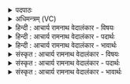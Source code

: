 <details><summary>पदपाठः</summary>

ह꣡स्त꣢꣯च्युतेभिः। ह꣡स्त꣢꣯। च्यु꣣तेभिः। अ꣡द्रि꣢꣯भिः। अ। द्रि꣣भिः। सुत꣢म्। सो꣡म꣢꣯म्। पु꣣नीतन। पुनीत। न। म꣡धौ꣢꣯। आ। धा꣣वत। म꣡धु꣢꣯। १४४५।
</details>

<details><summary>अधिमन्त्रम् (VC)</summary>

- पवमानः सोमः
- असितः काश्यपो देवलो वा
- गायत्री
- षड्जः
</details>

<details><summary>हिन्दी : आचार्य रामनाथ वेदालंकार - विषयः</summary>

आगे फिर मनुष्यों को प्रेरित करते हैं।
</details>

<details><summary>हिन्दी : आचार्य रामनाथ वेदालंकार - पदार्थः</summary>

पदार्थान्वयभाषाः -  हे उपासको ! (हस्तच्युतेभिः) हाथ-रहित (अद्रिभिः) हृदय और मस्तिष्करूप सिल-बट्टों से (सुतम्) अभिषुत किये गये (सोमम्) श्रद्धारस को (पुनीतन) पवित्र करो। (मधौ) अपने मधुर श्रद्धारस में (मधु) परमात्मा से प्राप्त मधुर आनन्द-रस को (आधावत) मिला दो ॥२॥ यहाँ ‘मधा, मधु’ और ‘धावा, धाव’ में छेकानुप्रास अलङ्कार है ॥२॥
</details>

<details><summary>हिन्दी : आचार्य रामनाथ वेदालंकार - भावार्थः</summary>

भावार्थभाषाः -  जब योगी लोगों को ब्रह्मानन्द-रस की अनुभूति हो जाती है,तभी उनकी परब्रह्म में श्रद्धा सफल होती है ॥२॥
</details>

<details><summary>संस्कृत : आचार्य रामनाथ वेदालंकार - विषयः</summary>

अथ पुनरपि मानवान् प्रेरयति।
</details>

<details><summary>संस्कृत : आचार्य रामनाथ वेदालंकार - पदार्थः</summary>

पदार्थान्वयभाषाः -  हे उपासकाः ! (हस्तच्युतेभिः) हस्तरहितैः (अद्रिभिः) हृदयमस्तिष्करूपैः पेषणसाधनैः (सुतम्) अभिषुतम् (सोमम्) श्रद्धारसम् (पुनीतन) पवित्रयत। (मधौ) मधुरे स्वकीये श्रद्धारसे (मधु) परमात्मनः सकाशात् प्राप्तं मधुरम् आनन्दरसम् (आधावत) आगमयत, मिश्रयतेत्यर्थः। [धावु गतिशुद्ध्योः] ॥२॥ ‘मधा, मधु’, ‘धावा, धाव’ इत्यत्र छेकानुप्रासोऽलङ्कारः ॥२॥
</details>

<details><summary>संस्कृत : आचार्य रामनाथ वेदालंकार - भावार्थः</summary>

भावार्थभाषाः -  यदा योगिभिर्ब्रह्मानन्दरसोऽनुभूयते तदैव तेषां परब्रह्मणि श्रद्धा सफला जायते ॥२॥
</details>